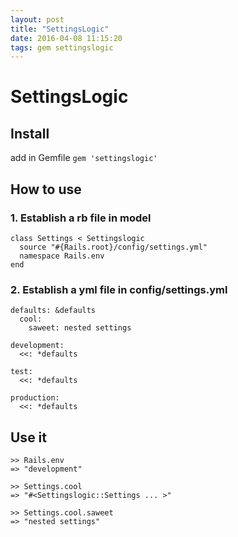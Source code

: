 ```yaml
---
layout: post
title: "SettingsLogic"
date: 2016-04-08 11:15:20
tags: gem settingslogic
---
```


# SettingsLogic

## Install
add in Gemfile
`gem 'settingslogic'`

## How to use
### 1. Establish a rb file in model
```
class Settings < Settingslogic
  source "#{Rails.root}/config/settings.yml"
  namespace Rails.env
end
```

### 2. Establish a yml file in config/settings.yml
```
defaults: &defaults
  cool:
    saweet: nested settings

development:
  <<: *defaults

test:
  <<: *defaults

production:
  <<: *defaults
```

## Use it
```
>> Rails.env
=> "development"

>> Settings.cool
=> "#<Settingslogic::Settings ... >"

>> Settings.cool.saweet
=> "nested settings"
```